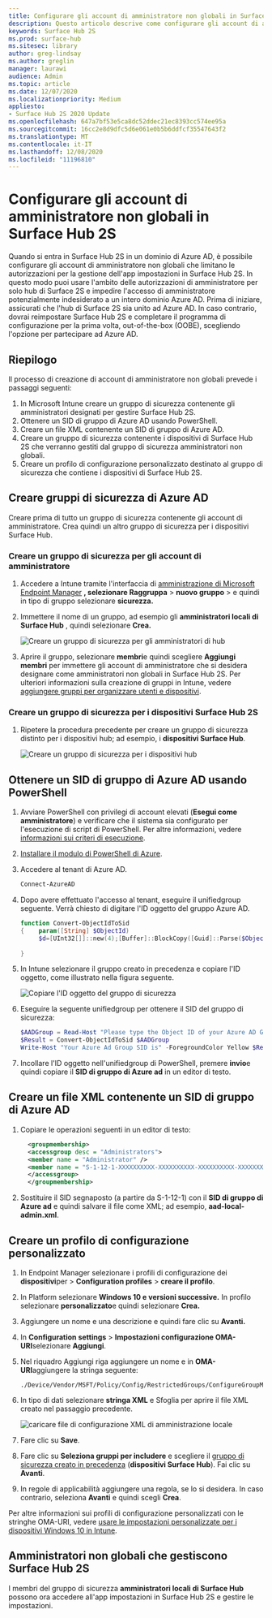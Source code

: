 ```yaml
---
title: Configurare gli account di amministratore non globali in Surface Hub 2S
description: Questo articolo descrive come configurare gli account di amministratore non globali per la gestione di Surface Hub 2S.
keywords: Surface Hub 2S
ms.prod: surface-hub
ms.sitesec: library
author: greg-lindsay
ms.author: greglin
manager: laurawi
audience: Admin
ms.topic: article
ms.date: 12/07/2020
ms.localizationpriority: Medium
appliesto:
- Surface Hub 2S 2020 Update
ms.openlocfilehash: 647a7bf53e5ca8dc52ddec21ec8393cc574ee95a
ms.sourcegitcommit: 16cc2e8d9dfc5d6e061e0b5b6ddfcf35547643f2
ms.translationtype: MT
ms.contentlocale: it-IT
ms.lasthandoff: 12/08/2020
ms.locfileid: "11196810"
---
```

# Configurare gli account di amministratore non globali in Surface Hub 2S

Quando si entra in Surface Hub 2S in un dominio di Azure AD, è possibile configurare gli account di amministratore non globali che limitano le autorizzazioni per la gestione dell'app impostazioni in Surface Hub 2S. In questo modo puoi usare l'ambito delle autorizzazioni di amministratore per solo hub di Surface 2S e impedire l'accesso di amministratore potenzialmente indesiderato a un intero dominio Azure AD. Prima di iniziare, assicurati che l'hub di Surface 2S sia unito ad Azure AD. In caso contrario, dovrai reimpostare Surface Hub 2S e completare il programma di configurazione per la prima volta, out-of-the-box (OOBE), scegliendo l'opzione per partecipare ad Azure AD.

## Riepilogo 

Il processo di creazione di account di amministratore non globali prevede i passaggi seguenti: 

1. In Microsoft Intune creare un gruppo di sicurezza contenente gli amministratori designati per gestire Surface Hub 2S.
2. Ottenere un SID di gruppo di Azure AD usando PowerShell.
3. Creare un file XML contenente un SID di gruppo di Azure AD.
4. Creare un gruppo di sicurezza contenente i dispositivi di Surface Hub 2S che verranno gestiti dal gruppo di sicurezza amministratori non globali.
5. Creare un profilo di configurazione personalizzato destinato al gruppo di sicurezza che contiene i dispositivi di Surface Hub 2S. 


## Creare gruppi di sicurezza di Azure AD

Creare prima di tutto un gruppo di sicurezza contenente gli account di amministratore. Crea quindi un altro gruppo di sicurezza per i dispositivi Surface Hub.  

### Creare un gruppo di sicurezza per gli account di amministratore

1. Accedere a Intune tramite l'interfaccia di [amministrazione di Microsoft Endpoint Manager](https://go.microsoft.com/fwlink/?linkid=2109431) **, selezionare Raggruppa**  >  **nuovo gruppo** > e quindi in tipo di gruppo selezionare **sicurezza.** 
2. Immettere il nome di un gruppo, ad esempio gli **amministratori locali di Surface Hub** , quindi selezionare **Crea.** 

     ![Creare un gruppo di sicurezza per gli amministratori di hub](images/sh-create-sec-group.png)

3. Aprire il gruppo, selezionare **membri**e quindi scegliere **Aggiungi membri** per immettere gli account di amministratore che si desidera designare come amministratori non globali in Surface Hub 2S. Per ulteriori informazioni sulla creazione di gruppi in Intune, vedere  [aggiungere gruppi per organizzare utenti e dispositivi](https://docs.microsoft.com/mem/intune/fundamentals/groups-add).

### Creare un gruppo di sicurezza per i dispositivi Surface Hub 2S

1. Ripetere la procedura precedente per creare un gruppo di sicurezza distinto per i dispositivi hub; ad esempio, i **dispositivi Surface Hub**. 

     ![Creare un gruppo di sicurezza per i dispositivi hub](images/sh-create-sec-group-devices.png) 

## Ottenere un SID di gruppo di Azure AD usando PowerShell

1. Avviare PowerShell con privilegi di account elevati (**Esegui come amministratore**) e verificare che il sistema sia configurato per l'esecuzione di script di PowerShell. Per altre informazioni, vedere [informazioni sui criteri di esecuzione](https://docs.microsoft.com/powershell/module/microsoft.powershell.core/about/about_execution_policies?). 
2. [Installare il modulo di PowerShell di Azure](https://docs.microsoft.com/powershell/azure/install-az-ps).
3. Accedere al tenant di Azure AD.

    ```powershell
    Connect-AzureAD
    ```

4. Dopo avere effettuato l'accesso al tenant, eseguire il unifiedgroup seguente. Verrà chiesto di digitare l'ID oggetto del gruppo Azure AD.

    ```powershell
    function Convert-ObjectIdToSid
    {    param([String] $ObjectId)   
         $d=[UInt32[]]::new(4);[Buffer]::BlockCopy([Guid]::Parse($ObjectId).ToByteArray(),0,$d,0,16);"S-1-12-1-$d".Replace(' ','-')
         
    }
    ```

5. In Intune selezionare il gruppo creato in precedenza e copiare l'ID oggetto, come illustrato nella figura seguente. 

     ![Copiare l'ID oggetto del gruppo di sicurezza](images/sh-objectid.png)

6. Eseguire la seguente unifiedgroup per ottenere il SID del gruppo di sicurezza:

    ```powershell
    $AADGroup = Read-Host "Please type the Object ID of your Azure AD Group"
    $Result = Convert-ObjectIdToSid $AADGroup
    Write-Host "Your Azure Ad Group SID is" -ForegroundColor Yellow $Result
    ```
    
7. Incollare l'ID oggetto nell'unifiedgroup di PowerShell, premere **invio**e quindi copiare il **SID di gruppo di Azure ad** in un editor di testo. 

## Creare un file XML contenente un SID di gruppo di Azure AD

1. Copiare le operazioni seguenti in un editor di testo: 

    ```xml
      <groupmembership>   
      <accessgroup desc = "Administrators">        
      <member name = "Administrator" />        
      <member name = "S-1-12-1-XXXXXXXXXX-XXXXXXXXXX-XXXXXXXXXX-XXXXXXXXXX" />  
      </accessgroup>
      </groupmembership>
      ```

2. Sostituire il SID segnaposto (a partire da S-1-12-1) con il **SID di gruppo di Azure ad** e quindi salvare il file come XML; ad esempio, **aad-local-admin.xml**. 

## Creare un profilo di configurazione personalizzato

1. In Endpoint Manager selezionare i profili di configurazione dei **dispositivi**per  >  **Configuration profiles**  >  **creare il profilo**. 
2. In Platform selezionare **Windows 10 e versioni successive.** In profilo selezionare **personalizzato**e quindi selezionare **Crea.**
3. Aggiungere un nome e una descrizione e quindi fare clic su **Avanti.**
4. In **Configuration settings**  >  **Impostazioni configurazione OMA-URI**selezionare **Aggiungi**.
5. Nel riquadro Aggiungi riga aggiungere un nome e in     **OMA-URI**aggiungere la stringa seguente: 

    ```OMA-URI
    ./Device/Vendor/MSFT/Policy/Config/RestrictedGroups/ConfigureGroupMembership
    ```
6. In tipo di dati selezionare **stringa XML** e Sfoglia per aprire il file XML creato nel passaggio precedente. 

     ![caricare file di configurazione XML di amministrazione locale](images/sh-local-admin-config.png)

7. Fare clic su **Save**.
8. Fare clic su **Seleziona gruppi per includere** e scegliere il [gruppo di sicurezza creato in precedenza](#create-security-group-for-surface-hub-2s-devices) (**dispositivi Surface Hub**). Fai clic su **Avanti**.
9. In regole di applicabilità aggiungere una regola, se lo si desidera. In caso contrario, seleziona **Avanti** e quindi scegli **Crea**.

Per altre informazioni sui profili di configurazione personalizzati con le stringhe OMA-URI, vedere [usare le impostazioni personalizzate per i dispositivi Windows 10 in Intune](https://docs.microsoft.com/mem/intune/configuration/custom-settings-windows-10).


## Amministratori non globali che gestiscono Surface Hub 2S

I membri del gruppo di sicurezza **amministratori locali di Surface Hub** possono ora accedere all'app impostazioni in Surface Hub 2S e gestire le impostazioni.
